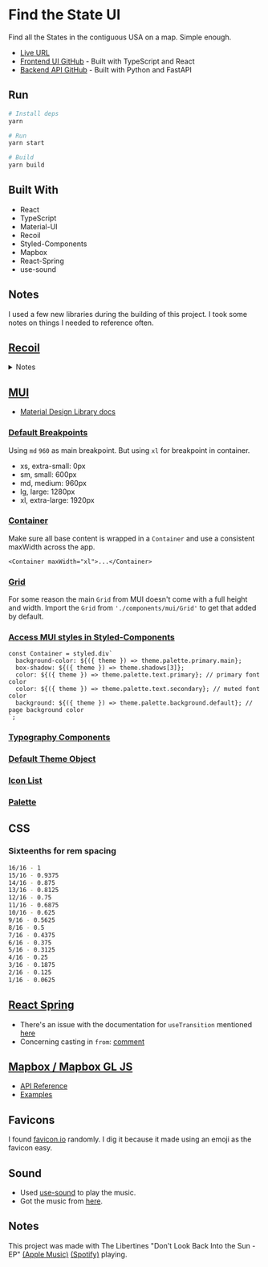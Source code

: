 # Find the State UI

Find all the States in the contiguous USA on a map. Simple enough.

- [Live URL](https://jolly-murdock-43b71d.netlify.app/)
- [Frontend UI GitHub](https://github.com/johndatserakis/find-the-state-ui) - Built with TypeScript and React
- [Backend API GitHub](https://github.com/johndatserakis/find-the-state-api) - Built with Python and FastAPI

## Run

```bash
# Install deps
yarn

# Run
yarn start

# Build
yarn build
```

## Built With

- React
- TypeScript
- Material-UI
- Recoil
- Styled-Components
- Mapbox
- React-Spring
- use-sound

## Notes

I used a few new libraries during the building of this project. I took some notes on things I needed to reference often.

## [Recoil](https://recoiljs.org/docs/introduction/installation)

<details>
<summary>Notes</summary>

### Basics

Info from the docs:

#### [atoms](https://recoiljs.org/docs/api-reference/core/atom)

An atom represents state in Recoil. The atom() function returns a writeable RecoilState object.

Most often, you'll use the following hooks to interact with atoms:

- `useRecoilState`: Use this hook when you intend on both reading and writing to the atom. This hook subscribes the component to the atom.
- `useRecoilValue`: Use this hook when you intend on only reading the atom. This hook subscribes the component to the atom.
- `useSetRecoilState`: Use this hook when you intend on only writing to the atom.
- `useResetRecoilState`: Use this hook to reset an atom to its default value.
- For rare cases where you need to read an atom's value without subscribing to the component, see `useRecoilCallback`.

```tsx
import { atom, useRecoilState } from 'recoil';

const counter = atom({
  key: 'myCounter',
  default: 0,
});

function Counter() {
  const [count, setCount] = useRecoilState(counter);
  const incrementByOne = () => setCount(count + 1);

  return (
    <div>
      Count: {count}
      <br />
      <button onClick={incrementByOne}>Increment</button>
    </div>
  );
}
```

#### [selector](https://recoiljs.org/docs/api-reference/core/selector)

Selectors represent a function, or derived state in Recoil. You can think of them as similar to an "idempotent" or "pure function" without side-effects that always returns the same value for a given set of dependency values. If only a get function is provided, the selector is read-only and returns a RecoilValueReadOnly object. If a set is also provided, it returns a writeable RecoilState object.

```tsx
import {atom, selector, useRecoilState, DefaultValue} from 'recoil';

const tempFahrenheit = atom({
  key: 'tempFahrenheit',
  default: 32,
});

const tempCelsius = selector({
  key: 'tempCelsius',
  get: ({get}) => ((get(tempFahrenheit) - 32) * 5) / 9,
  set: ({set}, newValue) =>
    set(
      tempFahrenheit,
      newValue instanceof DefaultValue ? newValue : (newValue * 9) / 5 + 32
    ),
});

function TempCelsius() {
  const [tempF, setTempF] = useRecoilState(tempFahrenheit);
  const [tempC, setTempC] = useRecoilState(tempCelsius);
  const resetTemp = useResetRecoilState(tempCelsius);

  const addTenCelsius = () => setTempC(tempC + 10);
  const addTenFahrenheit = () => setTempF(tempF + 10);
  const reset = () => resetTemp();

  return (
    <div>
      Temp (Celsius): {tempC}
      <br />
      Temp (Fahrenheit): {tempF}
      <br />
      <button onClick={addTenCelsius}>Add 10 Celsius</button>
      <br />
      <button onClick={addTenFahrenheit}>Add 10 Fahrenheit</button>
      <br />
      <button onClick={reset}>>Reset</button>
    </div>
  );
}
```

</details>

## [MUI](https://material-ui.com/components/box/)

- [Material Design Library docs](https://material.io/components)

### [Default Breakpoints](https://material-ui.com/customization/breakpoints/)

Using `md` `960` as main breakpoint. But using `xl` for breakpoint in container.

- xs, extra-small: 0px
- sm, small: 600px
- md, medium: 960px
- lg, large: 1280px
- xl, extra-large: 1920px

### [Container](https://material-ui.com/components/container/)

Make sure all base content is wrapped in a `Container` and use a consistent maxWidth across the app.

```tsx
<Container maxWidth="xl">...</Container>
```

### [Grid](https://material-ui.com/components/grid/)

For some reason the main `Grid` from MUI doesn't come with a full height and width. Import the `Grid` from `'./components/mui/Grid'` to get that added by default.

### [Access MUI styles in Styled-Components](https://material-ui.com/guides/interoperability/#theme)

```tsx
const Container = styled.div`
  background-color: ${({ theme }) => theme.palette.primary.main};
  box-shadow: ${({ theme }) => theme.shadows[3]};
  color: ${({ theme }) => theme.palette.text.primary}; // primary font color
  color: ${({ theme }) => theme.palette.text.secondary}; // muted font color
  background: ${({ theme }) => theme.palette.background.default}; // page background color
`;
```

### [Typography Components](https://material-ui.com/components/typography/#component)

### [Default Theme Object](https://material-ui.com/customization/default-theme/?expand-path=$.typography#explore)

### [Icon List](https://material-ui.com/components/material-icons/)

### [Palette](https://material-ui.com/system/palette/#palette)

## CSS

### Sixteenths for rem spacing

```bash
16/16 - 1
15/16 - 0.9375
14/16 - 0.875
13/16 - 0.8125
12/16 - 0.75
11/16 - 0.6875
10/16 - 0.625
9/16 - 0.5625
8/16 - 0.5
7/16 - 0.4375
6/16 - 0.375
5/16 - 0.3125
4/16 - 0.25
3/16 - 0.1875
2/16 - 0.125
1/16 - 0.0625
```

## [React Spring](https://www.react-spring.io/docs/hooks/basics)

- There's an issue with the documentation for `useTransition` mentioned [here](https://github.com/pmndrs/react-spring/issues/1052#issuecomment-805398650)
- Concerning casting in `from`: [comment](https://github.com/microsoft/TypeScript/issues/11465#issuecomment-252453037)

## [Mapbox / Mapbox GL JS](https://docs.mapbox.com/mapbox-gl-js/api/)

- [API Reference](https://docs.mapbox.com/mapbox-gl-js/api/)
- [Examples](https://docs.mapbox.com/mapbox-gl-js/example/)

## Favicons

I found [favicon.io](https://favicon.io/) randomly. I dig it because it made using an emoji as the favicon easy.

## Sound

- Used [use-sound](https://github.com/joshwcomeau/use-sound) to play the music.
- Got the music from [here](https://freemusicarchive.org/music/The_United_States_Army_Old_Guard_Fife_and_Drum_Corps/Celebrating_50_Years).

## Notes

This project was made with The Libertines "Don't Look Back Into the Sun - EP" [(Apple Music)](https://music.apple.com/gb/album/dont-look-back-into-the-sun-ep/259850329) [(Spotify)](https://open.spotify.com/album/4p8bvIgDBZ7eLvuflo6YhI?highlight=spotify:track:4KspXoCVJXGY1VrvEe1Hdm) playing.
